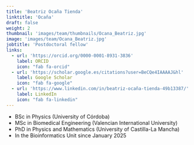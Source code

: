```yaml
---
title: 'Beatriz Ocaña Tienda'
linktitle: 'Ocaña'
draft: false
weight: 2
thumbnail: 'images/team/thumbnails/Ocana_Beatriz.jpg'
image: 'images/team/Ocana_Beatriz.jpg'
jobtitle: 'Postdoctoral fellow'
links:
  - url: 'https://orcid.org/0000-0001-8931-3836'
    label: ORCID
    icon: "fab fa-orcid"
  - url: 'https://scholar.google.es/citations?user=BeCQe4IAAAAJ&hl'
    label: Google Scholar
    icon: "fab fa-google"
  - url: 'https://www.linkedin.com/in/beatriz-ocaña-tienda-49b13387/'
    label: LinkedIn
    icon: "fab fa-linkedin"
---
```


- BSc in Physics (University of Córdoba)
- MSc in Biomedical Engineering (Valencian International University)
- PhD in Physics and Mathematics (University of Castilla-La Mancha)
- In the Bioinformatics Unit since January 2025
